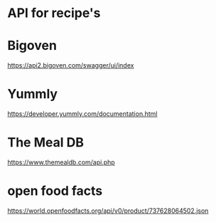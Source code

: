 # API for recipe's

# Bigoven
https://api2.bigoven.com/swagger/ui/index

# Yummly 
https://developer.yummly.com/documentation.html

# The Meal DB
https://www.themealdb.com/api.php

# open food facts
https://world.openfoodfacts.org/api/v0/product/737628064502.json
